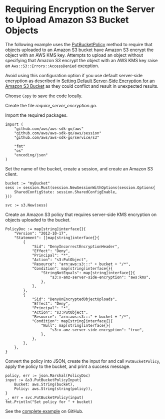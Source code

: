 # Requiring Encryption on the Server to Upload Amazon S3 Bucket Objects<a name="s3-example-enforce-server-side-encryption"></a>

The following example uses the [PutBucketPolicy](https://docs.aws.amazon.com/sdk-for-go/api/service/s3/#S3.PutBucketPolicy) method to require that objects uploaded to an Amazon S3 bucket have Amazon S3 encrypt the object with an AWS KMS key\. Attempts to upload an object without specifying that Amazon S3 encrypt the object with an AWS KMS key raise an `Aws::S3::Errors::AccessDenied` exception\.

Avoid using this configuration option if you use default server\-side encryption as described in [Setting Default Server\-Side Encryption for an Amazon S3 Bucket](s3-example-default-server-side-encryption.md) as they could conflict and result in unexpected results\.

Choose `Copy` to save the code locally\.

Create the file *require\_server\_encryption\.go*\.

Import the required packages\.

```
import (
    "github.com/aws/aws-sdk-go/aws"
    "github.com/aws/aws-sdk-go/aws/session"
    "github.com/aws/aws-sdk-go/service/s3"

    "fmt"
    "os"
    "encoding/json"
)
```

Set the name of the bucket, create a session, and create an Amazon S3 client\.

```
bucket := "myBucket"
sess := session.Must(session.NewSessionWithOptions(session.Options{
    SharedConfigState: session.SharedConfigEnable,
}))

svc := s3.New(sess)
```

Create an Amazon S3 policy that requires server\-side KMS encryption on objects uploaded to the bucket\.

```
PolicyDoc := map[string]interface{}{
    "Version": "2012-10-17",
    "Statement": []map[string]interface{}{
        {
            "Sid": "DenyIncorrectEncryptionHeader",
            "Effect": "Deny",
            "Principal": "*",
            "Action": "s3:PutObject",
            "Resource": "arn:aws:s3:::" + bucket + "/*",
            "Condition": map[string]interface{}{
                "StringNotEquals": map[string]interface{}{
                    "s3:x-amz-server-side-encryption": "aws:kms",
                },
            },
        },
        {
            "Sid": "DenyUnEncryptedObjectUploads",
            "Effect": "Deny",
            "Principal": "*",
            "Action": "s3:PutObject",
            "Resource": "arn:aws:s3:::" + bucket + "/*",
            "Condition": map[string]interface{}{
                "Null": map[string]interface{}{
                    "s3:x-amz-server-side-encryption": "true",
                },
            },
        },
    },
}
```

Convert the policy into JSON, create the input for and call `PutBucketPolicy`, apply the policy to the bucket, and print a success message\.

```
policy, err := json.Marshal(PolicyDoc)
input := &s3.PutBucketPolicyInput{
    Bucket: aws.String(bucket),
    Policy: aws.String(string(policy)),
}
_, err = svc.PutBucketPolicy(input)
fmt.Println("Set policy for " + bucket)
```

See the [complete example](https://github.com/awsdocs/aws-doc-sdk-examples/blob/master/go/example_code/s3/s3_require_server_encryption.go) on GitHub\.